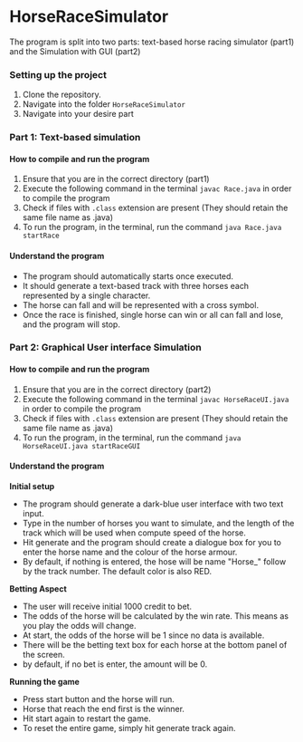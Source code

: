 # HorseRaceSimulator
The program is split into two parts: text-based horse racing simulator (part1) 
and the Simulation with GUI (part2)

### Setting up the project
1. Clone the repository.
2. Navigate into the folder `HorseRaceSimulator`
3. Navigate into your desire part

### Part 1: Text-based simulation
#### How to compile and run the program
1. Ensure that you are in the correct directory (part1)
2. Execute the following command in the terminal `javac Race.java` in order to compile the program
3. Check if files with `.class` extension are present (They should retain the same file name as .java)
4. To run the program, in the terminal, run the command `java Race.java startRace`

#### Understand the program
- The program should automatically starts once executed.
- It should generate a text-based track with three horses each represented by a single character.
- The horse can fall and will be represented with a cross symbol.
- Once the race is finished, single horse can win or all can fall and lose, and the program will stop. 

### Part 2: Graphical User interface Simulation
#### How to compile and run the program
1. Ensure that you are in the correct directory (part2)
2. Execute the following command in the terminal `javac HorseRaceUI.java` in order to compile the program
3. Check if files with `.class` extension are present (They should retain the same file name as .java)
4. To run the program, in the terminal, run the command `java HorseRaceUI.java startRaceGUI`

#### Understand the program
**Initial setup**
- The program should generate a dark-blue user interface with two text input.
- Type in the number of horses you want to simulate, and the length of the track which will be used when compute speed of the horse.
- Hit generate and the program should create a dialogue box for you to enter the horse name and the colour of the horse armour.
- By default, if nothing is entered, the hose will be name "Horse_" follow by the track number. The default color is also RED.

**Betting Aspect**
- The user will receive initial 1000 credit to bet.
- The odds of the horse will be calculated by the win rate. This means as you play the odds will change.
- At start, the odds of the horse will be 1 since no data is available.
- There will be the betting text box for each horse at the bottom panel of the screen.
- by default, if no bet is enter, the amount will be 0.

**Running the game**
- Press start button and the horse will run.
- Horse that reach the end first is the winner.
- Hit start again to restart the game.
- To reset the entire game, simply hit generate track again.